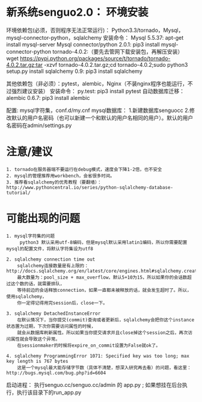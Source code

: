 新系统senguo2.0：
环境安装
=======
环境依赖包(必须，否则程序无法正常运行)： Python3.3/tornado，Mysql，mysql-connector-python，sqlalchemy
    安装命令：
        Mysql 5.5.37: apt-get install mysql-server
        Mysql connector/python 2.0.1: pip3 install mysql-connector-python
        tornado-4.0.2:（要先去管网下载安装包，再解压安装）
            wget https://pypi.python.org/packages/source/t/tornado/tornado-4.0.2.tar.gz;tar -xzvf tornado-4.0.2.tar.gz;cd tornado-4.0.2;sudo python3 setup.py install
        sqlalchemy 0.9: pip3 install sqlalchemy

其他依赖包（非必须）：pytest，alembic，Nginx（不装nginx程序也能运行，不过强烈建议安装）
    安装命令：
        py.test: pip3 install pytest
        自动数据库迁移：alembic 0.6.7: pip3 install alembic

配置:
    mysql字符集，conf.d/my.cnf
    mysql数据库：
        1.新建数据库senguocc
        2.修改默认的用户名密码（也可以新建一个和默认的用户名相同的用户）。默认的用户名密码在admin/settings.py

注意/建议
========
    1. tornado在服务器端不要运行在debug模式，速度会下降1-2倍，也不安全
    2. mysql的管理推荐用workbench，会省很多时间。
    3. 推荐看sqlalchemy的优秀教程（要翻墙）：http://www.pythoncentral.io/series/python-sqlalchemy-database-tutorial/

可能出现的问题
=======
    1. mysql字符集的问题
         python3 默认采用utf-8编码，但是mysql默认采用latin1编码，所以你需要配置mysql的配置文件，将默认字符集设为utf8

    2. sqlalchemy connection time out
        sqlalchemy连接数量是有上限的：http://docs.sqlalchemy.org/en/latest/core/engines.html#sqlalchemy.create_engine.params.max_overflow
        最大数量为：pool_size + max_overflow，默认5+10为15，所以如果你的会话数超过这个数的话，就需要排队，
        等待前边的会话释放connection，如果一直都未被释放的话，就会发生超时了。所以，使用sqlalchemy，
        你一定得记得用完session后，close一下。

    3. sqlalchemy DetachedInstanceError
        在默认情况下，当你提交(commit)查询或者更新后，sqlalchemy会把你这个instance状态置为过期，下次你需要访问属性的时候，
        就会从数据库刷新属性。所以如果当你提交请求并且close掉这个session之后，再次访问属性就会导致这个异常。
        在sessionmaker的时候将expire_on_commit设置为False就ok了。

    4. sqlalchemy ProgrammingError 1071: Specified key was too long; max key length is 767 bytes
        这是一个mysql最大能存储字节数（具体不清楚，想深入研究再去看）的问题，看这里：http://bugs.mysql.com/bug.php?id=6604


启动进程：
    执行senguo.cc/senguo.cc/admin 的 app.py ; 如果想挂在后台执行，执行该目录下的run_app.py